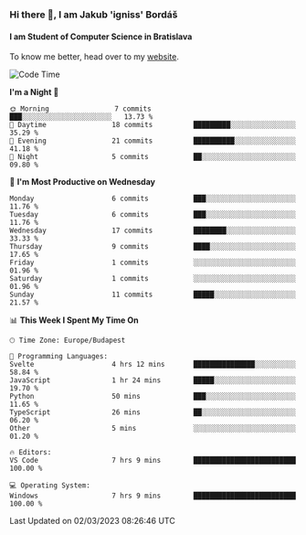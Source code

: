### Hi there 👋, I am Jakub 'igniss' Bordáš

#### I am Student of Computer Science in Bratislava
To know me better, head over to my [website](https://bordas.sk).


<!--START_SECTION:waka-->
![Code Time](http://img.shields.io/badge/Code%20Time-1%2C057%20hrs%2022%20mins-blue)

**I'm a Night 🦉** 

```text
🌞 Morning                7 commits           ███░░░░░░░░░░░░░░░░░░░░░░   13.73 % 
🌆 Daytime                18 commits          █████████░░░░░░░░░░░░░░░░   35.29 % 
🌃 Evening                21 commits          ██████████░░░░░░░░░░░░░░░   41.18 % 
🌙 Night                  5 commits           ██░░░░░░░░░░░░░░░░░░░░░░░   09.80 % 
```
📅 **I'm Most Productive on Wednesday** 

```text
Monday                   6 commits           ███░░░░░░░░░░░░░░░░░░░░░░   11.76 % 
Tuesday                  6 commits           ███░░░░░░░░░░░░░░░░░░░░░░   11.76 % 
Wednesday                17 commits          ████████░░░░░░░░░░░░░░░░░   33.33 % 
Thursday                 9 commits           ████░░░░░░░░░░░░░░░░░░░░░   17.65 % 
Friday                   1 commits           ░░░░░░░░░░░░░░░░░░░░░░░░░   01.96 % 
Saturday                 1 commits           ░░░░░░░░░░░░░░░░░░░░░░░░░   01.96 % 
Sunday                   11 commits          █████░░░░░░░░░░░░░░░░░░░░   21.57 % 
```


📊 **This Week I Spent My Time On** 

```text
🕑︎ Time Zone: Europe/Budapest

💬 Programming Languages: 
Svelte                   4 hrs 12 mins       ███████████████░░░░░░░░░░   58.84 % 
JavaScript               1 hr 24 mins        █████░░░░░░░░░░░░░░░░░░░░   19.70 % 
Python                   50 mins             ███░░░░░░░░░░░░░░░░░░░░░░   11.65 % 
TypeScript               26 mins             ██░░░░░░░░░░░░░░░░░░░░░░░   06.20 % 
Other                    5 mins              ░░░░░░░░░░░░░░░░░░░░░░░░░   01.20 % 

🔥 Editors: 
VS Code                  7 hrs 9 mins        █████████████████████████   100.00 % 

💻 Operating System: 
Windows                  7 hrs 9 mins        █████████████████████████   100.00 % 
```


 Last Updated on 02/03/2023 08:26:46 UTC
<!--END_SECTION:waka-->
